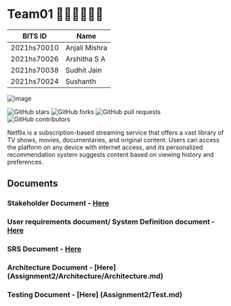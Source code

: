 # Team01 👨🏻‍💻👩🏻‍💻

BITS ID     | Name
----------  | -----
2021hs70010 | Anjali Mishra
2021hs70026 | Arshitha S A
2021hs70038 | Sudhit Jain
2021hs70024 | Sushanth 


![image](https://user-images.githubusercontent.com/73495117/235301593-4af5342a-5b65-41b3-bb83-6c52b6f6ddad.png)

![GitHub stars](https://img.shields.io/github/stars/SWENGG4Y2023/SWENGG4Y2023Team01)  ![GitHub forks](https://img.shields.io/github/forks/SWENGG4Y2023/SWENGG4Y2023Team01)  ![GitHub pull requests](https://img.shields.io/github/issues-pr/SWENGG4Y2023/SWENGG4Y2023Team01) ![GitHub contributors](https://img.shields.io/github/contributors/SWENGG4Y2023/SWENGG4Y2023Team01)

Netflix is a subscription-based streaming service that offers a vast library of TV shows, movies, documentaries, and original content. Users can access the platform on any device with internet access, and its personalized recommendation system suggests content based on viewing history and preferences.

## Documents
### Stakeholder Document - [Here](Assignment1/Stakeholder.md)
### User requirements document/ System Definition document - [Here](Assignment1/User%20Requirements%20Document.md)
### SRS Document  - [Here](Assignment1/srs.md)
### Architecture Document - [Here] (Assignment2/Architecture/Architecture.md)
### Testing Document - [Here] (Assignment2/Test.md)